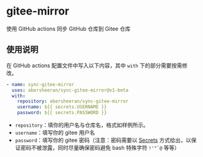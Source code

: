 # gitee-mirror

使用 GitHub actions 同步 GitHub 仓库到 Gitee 仓库

## 使用说明

在 GitHub actions 配置文件中写入以下内容，其中 `with` 下的部分需要按需修改。

```yaml
- name: sync-gitee-mirror
  uses: abersheeran/sync-gitee-mirror@v1-beta
  with:
    repository: abersheeran/sync-gitee-mirror
    username: ${{ secrets.USERNAME }}
    password: ${{ secrets.PASSWORD }}
```

- `repository`：填你的用户名与仓库名，格式如样例所示。
- `username`：填写你的 gitee 用户名
- `password`：填写你的 gitee 密码（注意：密码需要以 [Secrets](https://docs.github.com/cn/actions/reference/encrypted-secrets) 方式给出，以保证密码不被泄露，同时尽量确保密码避免 bash 特殊字符 `` !'"`@ `` 等等）
